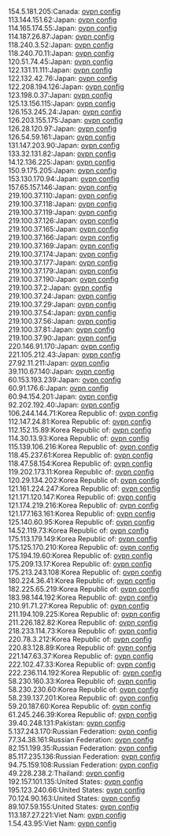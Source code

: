 154.5.181.205:Canada: [ovpn config](vpn/154_5_181_205.ovpn)  
113.144.151.62:Japan: [ovpn config](vpn/113_144_151_62.ovpn)  
114.165.174.55:Japan: [ovpn config](vpn/114_165_174_55.ovpn)  
114.187.26.87:Japan: [ovpn config](vpn/114_187_26_87.ovpn)  
118.240.3.52:Japan: [ovpn config](vpn/118_240_3_52.ovpn)  
118.240.70.11:Japan: [ovpn config](vpn/118_240_70_11.ovpn)  
120.51.74.45:Japan: [ovpn config](vpn/120_51_74_45.ovpn)  
122.131.11.111:Japan: [ovpn config](vpn/122_131_11_111.ovpn)  
122.132.42.76:Japan: [ovpn config](vpn/122_132_42_76.ovpn)  
122.208.194.126:Japan: [ovpn config](vpn/122_208_194_126.ovpn)  
123.198.0.37:Japan: [ovpn config](vpn/123_198_0_37.ovpn)  
125.13.156.115:Japan: [ovpn config](vpn/125_13_156_115.ovpn)  
126.153.245.24:Japan: [ovpn config](vpn/126_153_245_24.ovpn)  
126.203.155.175:Japan: [ovpn config](vpn/126_203_155_175.ovpn)  
126.28.120.97:Japan: [ovpn config](vpn/126_28_120_97.ovpn)  
126.54.59.161:Japan: [ovpn config](vpn/126_54_59_161.ovpn)  
131.147.203.90:Japan: [ovpn config](vpn/131_147_203_90.ovpn)  
133.32.131.82:Japan: [ovpn config](vpn/133_32_131_82.ovpn)  
14.12.136.225:Japan: [ovpn config](vpn/14_12_136_225.ovpn)  
150.9.175.205:Japan: [ovpn config](vpn/150_9_175_205.ovpn)  
153.130.170.94:Japan: [ovpn config](vpn/153_130_170_94.ovpn)  
157.65.157.146:Japan: [ovpn config](vpn/157_65_157_146.ovpn)  
219.100.37.110:Japan: [ovpn config](vpn/219_100_37_110.ovpn)  
219.100.37.118:Japan: [ovpn config](vpn/219_100_37_118.ovpn)  
219.100.37.119:Japan: [ovpn config](vpn/219_100_37_119.ovpn)  
219.100.37.126:Japan: [ovpn config](vpn/219_100_37_126.ovpn)  
219.100.37.165:Japan: [ovpn config](vpn/219_100_37_165.ovpn)  
219.100.37.166:Japan: [ovpn config](vpn/219_100_37_166.ovpn)  
219.100.37.169:Japan: [ovpn config](vpn/219_100_37_169.ovpn)  
219.100.37.174:Japan: [ovpn config](vpn/219_100_37_174.ovpn)  
219.100.37.177:Japan: [ovpn config](vpn/219_100_37_177.ovpn)  
219.100.37.179:Japan: [ovpn config](vpn/219_100_37_179.ovpn)  
219.100.37.190:Japan: [ovpn config](vpn/219_100_37_190.ovpn)  
219.100.37.2:Japan: [ovpn config](vpn/219_100_37_2.ovpn)  
219.100.37.24:Japan: [ovpn config](vpn/219_100_37_24.ovpn)  
219.100.37.29:Japan: [ovpn config](vpn/219_100_37_29.ovpn)  
219.100.37.54:Japan: [ovpn config](vpn/219_100_37_54.ovpn)  
219.100.37.56:Japan: [ovpn config](vpn/219_100_37_56.ovpn)  
219.100.37.81:Japan: [ovpn config](vpn/219_100_37_81.ovpn)  
219.100.37.90:Japan: [ovpn config](vpn/219_100_37_90.ovpn)  
220.146.91.170:Japan: [ovpn config](vpn/220_146_91_170.ovpn)  
221.105.212.43:Japan: [ovpn config](vpn/221_105_212_43.ovpn)  
27.92.11.211:Japan: [ovpn config](vpn/27_92_11_211.ovpn)  
39.110.67.140:Japan: [ovpn config](vpn/39_110_67_140.ovpn)  
60.153.193.239:Japan: [ovpn config](vpn/60_153_193_239.ovpn)  
60.91.176.6:Japan: [ovpn config](vpn/60_91_176_6.ovpn)  
60.94.154.201:Japan: [ovpn config](vpn/60_94_154_201.ovpn)  
92.202.192.40:Japan: [ovpn config](vpn/92_202_192_40.ovpn)  
106.244.144.71:Korea Republic of: [ovpn config](vpn/106_244_144_71.ovpn)  
112.147.24.81:Korea Republic of: [ovpn config](vpn/112_147_24_81.ovpn)  
112.152.15.89:Korea Republic of: [ovpn config](vpn/112_152_15_89.ovpn)  
114.30.13.93:Korea Republic of: [ovpn config](vpn/114_30_13_93.ovpn)  
115.139.106.216:Korea Republic of: [ovpn config](vpn/115_139_106_216.ovpn)  
118.45.237.61:Korea Republic of: [ovpn config](vpn/118_45_237_61.ovpn)  
118.47.58.154:Korea Republic of: [ovpn config](vpn/118_47_58_154.ovpn)  
119.202.173.11:Korea Republic of: [ovpn config](vpn/119_202_173_11.ovpn)  
120.29.134.202:Korea Republic of: [ovpn config](vpn/120_29_134_202.ovpn)  
121.161.224.247:Korea Republic of: [ovpn config](vpn/121_161_224_247.ovpn)  
121.171.120.147:Korea Republic of: [ovpn config](vpn/121_171_120_147.ovpn)  
121.174.219.216:Korea Republic of: [ovpn config](vpn/121_174_219_216.ovpn)  
121.177.163.161:Korea Republic of: [ovpn config](vpn/121_177_163_161.ovpn)  
125.140.60.95:Korea Republic of: [ovpn config](vpn/125_140_60_95.ovpn)  
14.52.119.73:Korea Republic of: [ovpn config](vpn/14_52_119_73.ovpn)  
175.113.179.149:Korea Republic of: [ovpn config](vpn/175_113_179_149.ovpn)  
175.125.170.210:Korea Republic of: [ovpn config](vpn/175_125_170_210.ovpn)  
175.194.19.60:Korea Republic of: [ovpn config](vpn/175_194_19_60.ovpn)  
175.209.13.17:Korea Republic of: [ovpn config](vpn/175_209_13_17.ovpn)  
175.213.243.108:Korea Republic of: [ovpn config](vpn/175_213_243_108.ovpn)  
180.224.36.41:Korea Republic of: [ovpn config](vpn/180_224_36_41.ovpn)  
182.225.65.219:Korea Republic of: [ovpn config](vpn/182_225_65_219.ovpn)  
183.98.144.192:Korea Republic of: [ovpn config](vpn/183_98_144_192.ovpn)  
210.91.71.27:Korea Republic of: [ovpn config](vpn/210_91_71_27.ovpn)  
211.194.109.225:Korea Republic of: [ovpn config](vpn/211_194_109_225.ovpn)  
211.226.182.82:Korea Republic of: [ovpn config](vpn/211_226_182_82.ovpn)  
218.233.114.73:Korea Republic of: [ovpn config](vpn/218_233_114_73.ovpn)  
220.78.3.212:Korea Republic of: [ovpn config](vpn/220_78_3_212.ovpn)  
220.83.128.89:Korea Republic of: [ovpn config](vpn/220_83_128_89.ovpn)  
221.147.63.37:Korea Republic of: [ovpn config](vpn/221_147_63_37.ovpn)  
222.102.47.33:Korea Republic of: [ovpn config](vpn/222_102_47_33.ovpn)  
222.236.114.192:Korea Republic of: [ovpn config](vpn/222_236_114_192.ovpn)  
58.230.160.33:Korea Republic of: [ovpn config](vpn/58_230_160_33.ovpn)  
58.230.230.60:Korea Republic of: [ovpn config](vpn/58_230_230_60.ovpn)  
58.239.137.201:Korea Republic of: [ovpn config](vpn/58_239_137_201.ovpn)  
59.20.187.60:Korea Republic of: [ovpn config](vpn/59_20_187_60.ovpn)  
61.245.246.39:Korea Republic of: [ovpn config](vpn/61_245_246_39.ovpn)  
39.40.248.131:Pakistan: [ovpn config](vpn/39_40_248_131.ovpn)  
5.137.243.170:Russian Federation: [ovpn config](vpn/5_137_243_170.ovpn)  
77.34.38.161:Russian Federation: [ovpn config](vpn/77_34_38_161.ovpn)  
82.151.199.35:Russian Federation: [ovpn config](vpn/82_151_199_35.ovpn)  
85.117.235.136:Russian Federation: [ovpn config](vpn/85_117_235_136.ovpn)  
94.75.159.108:Russian Federation: [ovpn config](vpn/94_75_159_108.ovpn)  
49.228.238.2:Thailand: [ovpn config](vpn/49_228_238_2.ovpn)  
192.157.101.135:United States: [ovpn config](vpn/192_157_101_135.ovpn)  
195.123.240.66:United States: [ovpn config](vpn/195_123_240_66.ovpn)  
70.124.90.163:United States: [ovpn config](vpn/70_124_90_163.ovpn)  
89.107.59.155:United States: [ovpn config](vpn/89_107_59_155.ovpn)  
113.187.27.221:Viet Nam: [ovpn config](vpn/113_187_27_221.ovpn)  
1.54.43.95:Viet Nam: [ovpn config](vpn/1_54_43_95.ovpn)  
